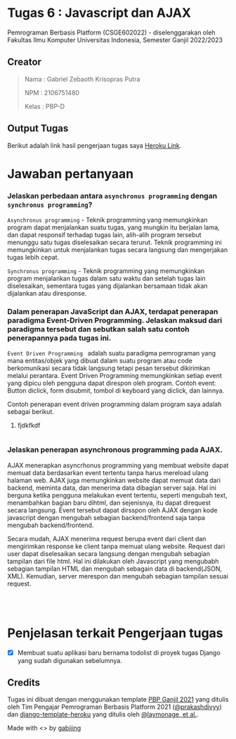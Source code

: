 # Tugas 6 : Javascript dan AJAX

Pemrograman Berbasis Platform (CSGE602022) - diselenggarakan oleh Fakultas Ilmu Komputer Universitas Indonesia, Semester Ganjil 2022/2023


## Creator
> Nama : Gabriel Zebaoth Krisopras Putra  
> 
> NPM : 2106751480
> 
> Kelas : PBP-D
## Output Tugas
Berikut adalah link hasil pengerjaan tugas saya
[Heroku Link](https://gabing-pbp-tugas2.herokuapp.com/todolist/).


# **Jawaban pertanyaan**
### **Jelaskan perbedaan antara ```asynchronus programming``` dengan ```synchronus programming```?**
```Asynchronus programming``` - Teknik programming yang memungkinkan program dapat menjalankan suatu tugas, yang mungkin itu berjalan lama, dan dapat responsif terhadap tugas lain, alih-alih program tersebut menunggu satu tugas diselesaikan secara terurut. Teknik programming ini memungkinkan untuk menjalankan tugas secara langsung dan mengerjakan tugas lebih cepat.

```Synchronus programming``` - Teknik programming yang memungkinkan program menjalankan tugas dalam satu waktu dan setelah tugas lain diselesaikan, sementara tugas yang dijalankan bersamaan tidak akan dijalankan atau diresponse.

### **Dalam penerapan JavaScript dan AJAX, terdapat penerapan paradigma Event-Driven Programming. Jelaskan maksud dari paradigma tersebut dan sebutkan salah satu contoh penerapannya pada tugas ini.**
```Event Driven Programming ``` adalah suatu paradigma pemrograman yang mana entitas/objek yang dibuat dalam suatu program atau code berkomunikasi secara tidak langsung tetapi pesan tersebut dikirimkan melalui perantara. Event Driven Programming memungkinkan setiap event yang dipicu oleh pengguna dapat direspon oleh program. Contoh event: Button diclick, form disubmit, tombol di keyboard yang diclick, dan lainnya.

Contoh penerapan event driven programming dalam program saya adalah sebagai berikut.
1. fjdkfkdf
   ```javascript
   ```

### **Jelaskan penerapan asynchronous programming pada AJAX.**
AJAX menerapkan asyncrhonus programming yang membuat website dapat memuat data berdasarkan event tertentu tanpa harus mereload ulang halaman web. AJAX juga memungkinkan website dapat memuat data dari backend, meminta data, dan menerima data dibagian server saja. Hal ini berguna ketika pengguna melakukan event tertentu, seperti mengubah text, menambahkan bagian baru dihtml, dan sejenisnya, itu dapat direquest secara langsung. Event tersebut dapat dirsspon oleh AJAX dengan kode javascript dengan mengubah sebagian backend/frontend saja tanpa mengubah backend/frontend. 

Secara mudah, AJAX menerima request berupa event dari client dan mengirimkan response ke client tanpa memuat ulang website.  Request dari user dapat diselesaikan secara langsung dengan mengubah sebagian tampilan dari file html. Hal ini dilakukan oleh Javascript yang mengubabh sebagian tampilan HTML dan mengubah sebagain data di backend(JSON, XML). Kemudian, server merespon dan mengubah sebagian tampilan sesuai request.

<br></br>
# **Penjelasan terkait Pengerjaan tugas**

- [x] Membuat suatu aplikasi baru bernama todolist di proyek tugas Django yang sudah digunakan sebelumnya.
    

## Credits
Tugas ini dibuat dengan menggunakan template [PBP Ganjil 2021](https://gitlab.com/PBP-2021/pbp-lab) yang ditulis oleh Tim Pengajar Pemrograman Berbasis Platform 2021 ([@prakashdivyy](https://gitlab.com/prakashdivyy)) dan [django-template-heroku](https://github.com/laymonage/django-template-heroku) yang ditulis oleh [@laymonage, et al.](https://github.com/laymonage).

Made with <> by [gabiiing](https://github.com/gabiiing/)

